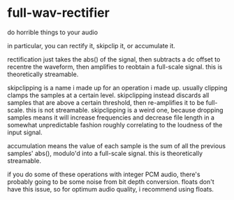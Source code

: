 # full-wav-rectifier

do horrible things to your audio

in particular, you can rectify it, skipclip it, or accumulate it.

rectification just takes the abs() of the signal, then subtracts a dc offset to recentre the waveform, then amplifies to reobtain a full-scale signal. this is theoretically streamable.

skipclipping is a name i made up for an operation i made up.
usually clipping clamps the samples at a certain level. skipclipping instead discards all samples that are above a certain threshold, then re-amplifies it to be full-scale. this is not streamable.
skipclipping is a weird one, because dropping samples means it will increase frequencies and decrease file length in a somewhat unpredictable fashion roughly correlating to the loudness of the input signal.

accumulation means the value of each sample is the sum of all the previous samples' abs(), modulo'd into a full-scale signal. this is theoretically streamable.

if you do some of these operations with integer PCM audio, there's probably going to be some noise from bit depth conversion. floats don't have this issue, so for optimum audio quality, i recommend using floats.
